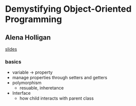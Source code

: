 # Demystifying Object-Oriented Programming
## Alena Holligan

[slides](http://www.slideshare.net/AlenaHolligan/demystifying-objectoriented-programming-ssphp16)

### basics
- variable -> property 
- manage properties through setters and getters
- polymorphism
	- resuable, inheretance
- Interface
	- how child interacts with parent class